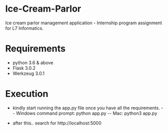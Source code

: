 # Ice-Cream-Parlor
Ice cream parlor management application - Internship program assignment for L7 Informatics.

# Requirements
- python 3.6 & above
- Flask 3.0.2
- Werkzeug 3.0.1

# Execution
- kindly start running the app.py file once you have all the requirements.
-- Windows command prompt: python app.py
-- Mac: python3 app.py

- after this.. search for http://localhost:5000
